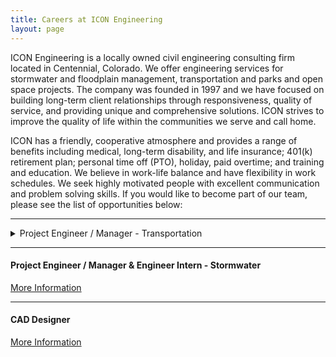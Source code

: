 ```yaml
---
title: Careers at ICON Engineering
layout: page
---
```


ICON Engineering is a locally owned civil engineering consulting firm located in Centennial, Colorado. We offer engineering services for stormwater and floodplain management, transportation and parks and open space projects. The company was founded in 1997 and we have focused on building long-term client relationships through responsiveness, quality of service, and providing unique and comprehensive solutions. ICON strives to improve the quality of life within the communities we serve and call home.

ICON has a friendly, cooperative atmosphere and provides a range of benefits including medical, long-term disability, and life insurance; 401(k) retirement plan; personal time off (PTO), holiday, paid overtime; and training and education. We believe in work-life balance and have flexibility in work schedules. We seek highly motivated people with excellent communication and problem solving skills.  If you would like to become part of our team, please see the list of opportunities below:


<hr>


<details>
<summary>Project Engineer / Manager - Transportation</summary>
<summary>Job Duties</summary>
  + Manage civil engineering projects including roadways and other infrastructure projects for public agencies.
	+ Lead, self-perform, and/or oversee engineering design in the preparation of construction plans and specifications, technical design reports, project schedules, cost estimates, and other associated project/contract deliverables.
	+ Coordinate workload and resource allocation on a weekly basis with other project managers.
	+ Responsible and accountable for meeting client expectations and maintaining positive connections with our clients.
	+ Prepare and carry-out project management and quality control plans to meet project goals, budgets,and schedules.
	+ Prepare invoicing and follow-up to collect AR in a timely manner.
	+ Support the construction process by reviewing submittals, answering questions, and conducting field visits.
	+ Assist in business development activities and prepare proposals for competitive pursuits.
<summary>Education / Experience</summary>
  + BS Degree in Civil Engineering and Professional Engineering license
	+ 6 or more years of total work experience with at least 2 years managing civil infrastructure projects.
	+ Advanced understanding of Civil 3D and other applicable design software, and Microsoft Office programs including Word, Excel, Outlook, Project, etc.
	+ Local experience and relationships with Counties, Cities, and Districts is a plus.
</details>


<hr>


#### Project Engineer /  Manager & Engineer Intern - Stormwater
<td><a href="https://iconeng.s3-us-west-2.amazonaws.com/pdfs/Careers/PE_EI_Stormwater_FINAL_2020.pdf" > More Information </a></td>

<hr>


#### CAD Designer
<td><a href="https://iconeng.s3-us-west-2.amazonaws.com/pdfs/Careers/CAD_FINAL_2020.pdf" > More Information </a></td>
